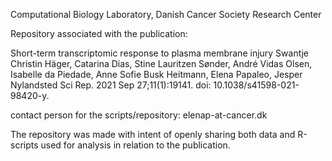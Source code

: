 Computational Biology Laboratory, Danish Cancer Society Research Center

Repository associated with the publication:

Short-term transcriptomic response to plasma membrane injury
Swantje Christin Häger, Catarina Dias, Stine Lauritzen Sønder, André Vidas Olsen, Isabelle da Piedade, Anne Sofie Busk Heitmann, Elena Papaleo, Jesper Nylandsted Sci Rep. 2021 Sep 27;11(1):19141. doi: 10.1038/s41598-021-98420-y.

contact person for the scripts/repository: elenap-at-cancer.dk

The repository was made with intent of openly sharing both data and R-scripts used for analysis in relation to the publication.

